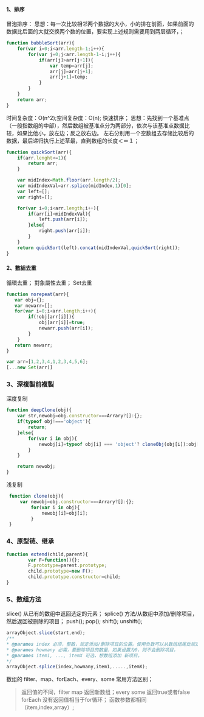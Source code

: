 #### 1、排序
冒泡排序：
思想：每一次比较相邻两个数据的大小，小的排在前面，如果前面的数据比后面的大就交换两个数的位置，要实现上述规则需要用到两层循环，；
``` javascript
function bubbleSort(arr){
	for(var i=0;i<arr.length-1;i++){
		for(var j=0;j<arr.length-1-i;j++){
			if(arr[j]>arr[j+1]){
				var temp=arr[j];
				arr[j]=arr[j+1];
				arr[j+1]=temp;
			}
		}
	}
	return arr;
}
```
时间复杂度：O(n^2);空间复杂度：O(n);
快速排序；
思想：先找到一个基准点（一般指数组的中部），然后数组被基准点分为两部分，依次与该基准点数据比较，如果比他小，放左边；反之放右边。
		左右分别用一个空数组去存储比较后的数据，最后递归执行上述草最，直到数组的长度＜＝１；
``` javascript
function quickSort(arr){
	if(arr.lenght<=1){
		return arr;
	}

	var midIndex=Math.floor(arr.length/2);
	var midIndexVal=arr.splice(midIndex,1)[0];
	var left=[];
	var right=[];

	for(var i=0;i<arr.length;i++){
		if(arr[i]<midIndexVal){
			left.push(arr[i]);
		}else{
			right.push(arr[i]);
		}
	}
	return quickSort(left).concat(midIndexVal,quickSort(right));
}
```
#### 2、數組去重
循環去重；
對象屬性去重；
Set去重
``` javascript
function norepeat(arr){
   var obj={};
   var newarr=[];
   for(var i=0;i<arr.length;i++){
		if(!obj[arr[i]]){
			obj[arr[i]]=true;
            newarr.push(arr[i]);		
		}	
	}
   return newarr;
}

var arr=[1,2,3,4,1,2,3,4,5,6];
[...new Set(arr)]

```
### 3、深複製前複製

深度复制
``` javascript
function deepClone(obj){
    var str,newobj=obj.constructor===Arrary?[]:{};
    if(typeof obj!==='object'){
        return;
    }else{
        for(var i in obj){
            newobj[i]=typeof obj[i] === 'object'? cloneObj(obj[i]):obj[i];
        }
    }

    return newobj;
}

```

浅复制
``` javascript
 function clone(obj){
     var newobj=obj.constructor===Arrary?[]:{};
         for(var i in obj){
             newobj[i]=obj[i];
         }
 }

```
### 4、原型链、继承
``` javascript
function extend(child,parent){
        var F=function(){};
        F.prototype=parent.prototype;
        child.prototype=new F();
        child.prototype.constructor=child;
}
```

### 5、数组方法
slice() 从已有的数组中返回选定的元素；
splice() 方法/从数组中添加/删除项目，然后返回被删除的项目；
push();
pop();
shift();
unshift();
``` javascript
arrayObject.slice(start,end);
/**
* @parames index 必须，整数，规定添加/删除项目的位置。使用负数可以从数组结尾处规定位置。
* @parames howmany 必需，要删除项目的数量，如果设置为0，则不会删除项目。
* @parames item1, ..., itemX 可选，想数组添加 新项目。
*/
arrayObject.splice(index,howmany,item1,.....,itemX);

```
数组的 filter、map、forEach、every、some 常用方法区别；
> 返回值的不同，filter map 返回新数组；every some  返回true或者false forEach 没有返回值相当于for循环；
> 函数参数都相同（item,index,array）;